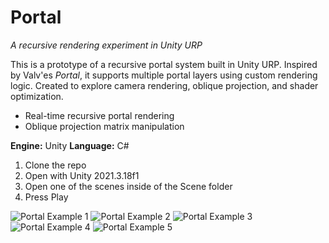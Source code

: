 # Portal
*A recursive rendering experiment in Unity URP*

This is a prototype of a recursive portal system built in Unity URP. Inspired by Valv'es *Portal*, it supports multiple portal layers using custom rendering logic. Created to explore camera rendering, oblique projection, and shader optimization.

- Real-time recursive portal rendering
- Oblique projection matrix manipulation

**Engine:** Unity
**Language:** C#

1. Clone the repo
2. Open with Unity 2021.3.18f1
3. Open one of the scenes inside of the Scene folder
4. Press Play

![Portal Example 1](assets/portal1.gif)
![Portal Example 2](assets/portal2.gif)
![Portal Example 3](assets/portal3.gif)
![Portal Example 4](assets/portal4.gif)
![Portal Example 5](assets/portal5.gif)
